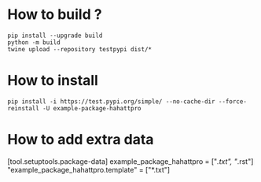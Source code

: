 # How to build ?

```
pip install --upgrade build
python -m build
twine upload --repository testpypi dist/*
```

# How to install 
```
pip install -i https://test.pypi.org/simple/ --no-cache-dir --force-reinstall -U example-package-hahattpro
```


# How to add extra data 

[tool.setuptools.package-data]
example_package_hahattpro = ["*.txt", "*.rst"]
"example_package_hahattpro.template" = ["*.txt"]
